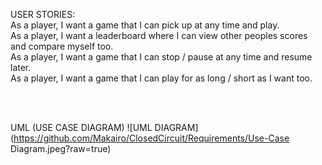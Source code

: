 USER STORIES: <br>
As a player, I want a game that I can pick up at any time and play. <br>
As a player, I want a leaderboard where I can view other peoples scores and compare myself too. <br>
As a player, I want a game that I can stop / pause at any time and resume later.<br>
As a player, I want a game that I can play for as long / short as I want too.<br>

<br>
<br>

UML (USE CASE DIAGRAM)
![UML DIAGRAM](https://github.com/Makairo/ClosedCircuit/Requirements/Use-Case Diagram.jpeg?raw=true)
